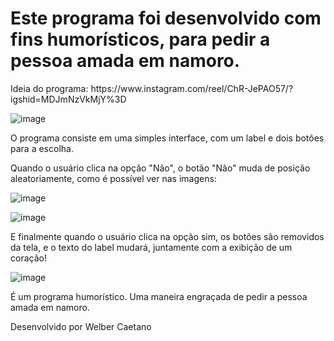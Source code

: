 <h1>Este programa foi desenvolvido com fins humorísticos, para pedir a pessoa amada em namoro. </h1>

<p>Ideia do programa: https://www.instagram.com/reel/ChR-JePAO57/?igshid=MDJmNzVkMjY%3D</p>

![image](https://user-images.githubusercontent.com/82005636/185796220-038dc0f2-05fc-4b19-90b7-361aef42646d.png)



<p>O programa consiste em uma simples interface, com um label e dois botões para a escolha.</p>

<p>Quando o usuário clica na opção "Não", o botão "Não" muda de posição aleatoriamente, como é possível ver nas imagens:</p>

![image](https://user-images.githubusercontent.com/82005636/185796497-7c54eab3-b9e2-44cc-bfbe-1029f45eb480.png)

![image](https://user-images.githubusercontent.com/82005636/185796515-4f6b2b88-b773-4f8a-8187-9ee9cc3ee726.png)

<p>E finalmente quando o usuário clica na opção sim, os botões são removidos da tela, e o texto do label mudará, juntamente com a exibição de um coração!</p>

![image](https://user-images.githubusercontent.com/82005636/185796603-0d4db585-51c8-43b8-a8df-e90ed42b9b41.png)

<p>É um programa humorístico. Uma maneira engraçada de pedir a pessoa amada em namoro.</p>


<p>Desenvolvido por Welber Caetano</p>
